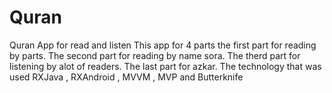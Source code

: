# Quran
Quran App for read and listen 
This app for 4 parts 
the first part for reading by parts.
The second part for reading by name sora.
The therd part for listening by alot of readers.
The last part for azkar. 
The technology that was used RXJava , RXAndroid , MVVM , MVP and Butterknife  
